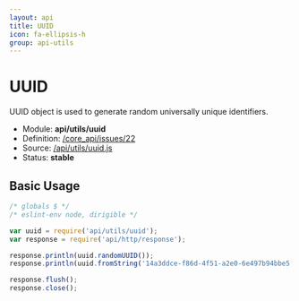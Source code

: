```yaml
---
layout: api
title: UUID
icon: fa-ellipsis-h
group: api-utils
---
```


UUID
===

UUID object is used to generate random universally unique identifiers.

- Module: **api/utils/uuid**
- Definition: [/core_api/issues/22](https://github.com/dirigiblelabs/core_api/issues/22)
- Source: [/api/utils/uuid.js](https://github.com/dirigiblelabs/core_api/blob/master/core_api/ScriptingServices/api/utils/uuid.js)
- Status: **stable**

Basic Usage
---

```javascript
/* globals $ */
/* eslint-env node, dirigible */

var uuid = require('api/utils/uuid');
var response = require('api/http/response');

response.println(uuid.randomUUID());
response.println(uuid.fromString('14a3ddce-f86d-4f51-a2e0-6e497b94bbe5'));

response.flush();
response.close();
```
